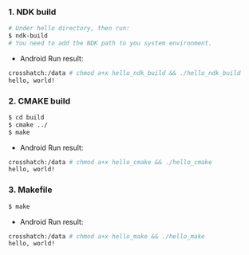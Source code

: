 ### 1. NDK build
```bash
# Under hello directory, then run:
$ ndk-build
# You need to add the NDK path to you system environment.
```
- Android Run result:
```bash
crosshatch:/data # chmod a+x hello_ndk_build && ./hello_ndk_build
hello, world!
```



### 2. CMAKE build
```bash
$ cd build
$ cmake ../
$ make
```
- Android Run result:
```bash
crosshatch:/data # chmod a+x hello_cmake && ./hello_cmake
hello, world!
```

### 3. Makefile
```bash
$ make
```
- Android Run result:
```bash
crosshatch:/data # chmod a+x hello_make && ./hello_make
hello, world!
```

